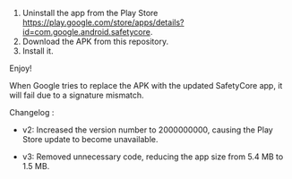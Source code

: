 1) Uninstall the app from the Play Store https://play.google.com/store/apps/details?id=com.google.android.safetycore.
2) Download the APK from this repository.
3) Install it.

Enjoy!

When Google tries to replace the APK with the updated SafetyCore app, it will fail due to a signature mismatch.

Changelog :

- v2: Increased the version number to 2000000000, causing the Play Store update to become unavailable.

- v3: Removed unnecessary code, reducing the app size from 5.4 MB to 1.5 MB.
